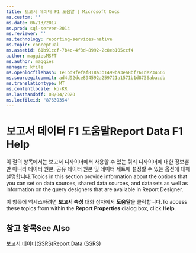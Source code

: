 ```yaml
---
title: 보고서 데이터 F1 도움말 | Microsoft Docs
ms.custom: ''
ms.date: 06/13/2017
ms.prod: sql-server-2014
ms.reviewer: ''
ms.technology: reporting-services-native
ms.topic: conceptual
ms.assetid: 61b91ccf-7b4c-4f3d-8992-2c8eb105ccf4
author: maggiesMSFT
ms.author: maggies
manager: kfile
ms.openlocfilehash: 1e1bd9fefaf818a3b1499ba3ea8bf761de234666
ms.sourcegitcommit: ad4d92dce894592a259721a1571b1d8736abacdb
ms.translationtype: MT
ms.contentlocale: ko-KR
ms.lasthandoff: 08/04/2020
ms.locfileid: "87639354"
---
```

# <a name="report-data-f1-help"></a><span data-ttu-id="6935d-102">보고서 데이터 F1 도움말</span><span class="sxs-lookup"><span data-stu-id="6935d-102">Report Data F1 Help</span></span>
  <span data-ttu-id="6935d-103">이 절의 항목에서는 보고서 디자이너에서 사용할 수 있는 쿼리 디자이너에 대한 정보뿐만 아니라 데이터 원본, 공유 데이터 원본 및 데이터 세트에 설정할 수 있는 옵션에 대해 설명합니다.</span><span class="sxs-lookup"><span data-stu-id="6935d-103">Topics in this section provide information about the options that you can set on data sources, shared data sources, and datasets as well as information on the query designers that are available in Report Designer.</span></span>  
  
 <span data-ttu-id="6935d-104">이 항목에 액세스하려면 **보고서 속성** 대화 상자에서 **도움말**을 클릭합니다.</span><span class="sxs-lookup"><span data-stu-id="6935d-104">To access these topics from within the **Report Properties** dialog box, click **Help**.</span></span>  
  
## <a name="see-also"></a><span data-ttu-id="6935d-105">참고 항목</span><span class="sxs-lookup"><span data-stu-id="6935d-105">See Also</span></span>  
 [<span data-ttu-id="6935d-106">보고서 데이터&#40;SSRS&#41;</span><span class="sxs-lookup"><span data-stu-id="6935d-106">Report Data &#40;SSRS&#41;</span></span>](report-data/report-data-ssrs.md)  
  
  
